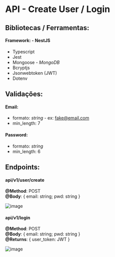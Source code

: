 # API - Create User / Login

## Bibliotecas / Ferramentas:
#### **Framework**: - NestJS
- Typescript
- Jest
- Mongoose - *MongoDB*
- Bcryptjs
- Jsonwebtoken (JWT)
- Dotenv

## Validações:
#### Email:
- formato: *string* - ex: fake@email.com
- min_length: 7

#### Password:
- formato: *string*
- min_length: 6

## Endpoints:

#### api/v1/user/create
**@Method**: POST <br>
**@Body**: { email: string; pwd: string } <br>

![image](https://github.com/vnikolaus/portifolio_v/assets/111655667/6c412127-21e0-49a8-ba61-2fb8cdaf96c7)

#### api/v1/login
**@Method**: POST <br>
**@Body**: { email: string; pwd: string } <br>
**@Returns**: { user_token: JWT } <br>

![image](https://github.com/vnikolaus/portifolio_v/assets/111655667/23d0aa26-fe8b-43ba-8be2-29838acc7242)
